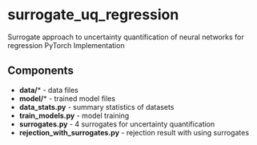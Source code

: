 # surrogate_uq_regression
Surrogate approach to uncertainty quantification of neural networks for regression
PyTorch Implementation

## Components
- **data/*** - data files
- **model/*** - trained model files
- **data_stats.py** - summary statistics of datasets
- **train_models.py** - model training
- **surrogates.py** - 4 surrogates for uncertainty quantification
- **rejection_with_surrogates.py** - rejection result with using surrogates
